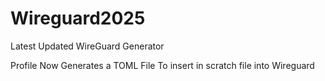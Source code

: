 # Wireguard2025
Latest Updated WireGuard Generator



Profile Now Generates a TOML File To insert in scratch file into Wireguard 
